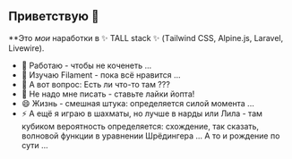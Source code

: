## Приветствую 👋

**Это _мои_ наработки в ✨ TALL stack ✨ (Тailwind CSS, Аlpine.js, Laravel, Livewire).

- 🔭 Работаю - чтобы не коченеть ...
- 🌱 Изучаю Filament - пока всё нравится ...
- 🤔 А вот вопрос: Есть ли что-то там ???
- 💬 Не надо мне писать - ставьте лайки йопта!
- 😄 Жизнь - смешная штука: определяется силой момента ...
- ⚡ А ещё я играю в шахматы, но лучше в нарды или Лила - там кубиком вероятность определяется: схождение, так сказать, волновой функции в уравнении Шрёдингера ... А то и рождение по сути ...


